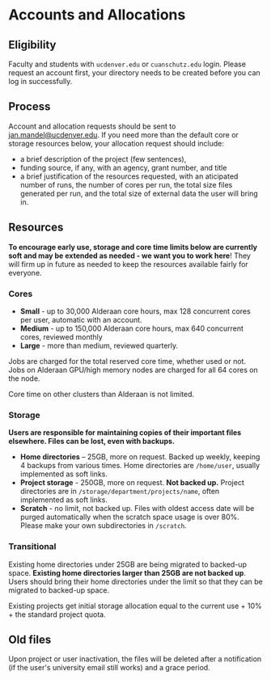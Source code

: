 # Accounts and Allocations
## Eligibility
Faculty and students with `ucdenver.edu` or `cuanschutz.edu` login. Please request an account first, your directory needs to be created before you can log in successfully.
## Process
Account and allocation requests should be sent to jan.mandel@ucdenver.edu. If you need more than the default core or storage resources below, your allocation request should include:

* a brief description of the project (few sentences),
* funding source, if any, with an agency, grant number, and title 
* a brief justification of the resources requested, with an aticipated number of runs, the number of cores per run, the total size files generated per run, and the total size of external data the user will bring in.

## Resources
**To encourage early use, storage and core time limits below are currently soft and may be extended as needed - we want you to work here**! They will firm up in future as needed to keep the resources available fairly for everyone.

### Cores
* **Small** - up to 30,000 Alderaan core hours, max 128 concurrent cores per user, automatic with an account.
* **Medium** - up to 150,000 Alderaan core hours, max 640 concurrent cores, reviewed monthly
* **Large** - more than medium, reviewed quarterly. 

Jobs are charged for the total reserved core time, whether used or not. 
Jobs on Alderaan GPU/high memory nodes are charged for all 64 cores on the node. 

Core time on other clusters than Alderaan is not limited.

### Storage 
**Users are responsible for maintaining copies of their important files elsewhere. Files can be lost, even with backups.** 
 
* **Home directories** – 25GB, more on request. Backed up weekly, keeping 4 backups from various times. Home directories are `/home/user`, usually implemented as soft links. 
* **Project storage** -  250GB, more on request. **Not backed up.** Project directories are in  `/storage/department/projects/name`, often implemented as soft links. 
* **Scratch** - no limit, not backed up. Files with oldest access date will be purged automatically when the scratch space usage is over 80%. Please make your own subdirectories in `/scratch`.

### Transitional

Existing home directories under 25GB are being migrated to backed-up space. **Existing home directories larger than 25GB are not backed up**. Users should bring their home directories under the limit so that they can be migrated to backed-up space. 

Existing projects get initial storage allocation equal to the current use + 10% + the standard project quota. 

## Old files
 
Upon project or user inactivation, the files will be deleted after a notification (if the user's university email still works) and a grace period. 


